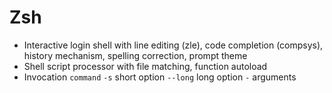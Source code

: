 # Zsh

- Interactive login shell with line editing (zle), code completion (compsys),
  history mechanism, spelling correction, prompt theme
- Shell script processor with file matching, function autoload
- Invocation `command` `-s` short option `--long` long option `-` arguments
